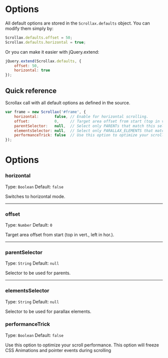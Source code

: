 # Options

All default options are stored in the `Scrollax.defaults` object. You can modify them simply by:

```js
Scrollax.defaults.offset = 50;
Scrollax.defaults.horizontal = true;
```

Or you can make it easier with jQuery.extend:

```js
jQuery.extend(Scrollax.defaults, {
	offset: 50,
	horizontal: true
});
```

## Quick reference

Scrollax call with all default options as defined in the source.

```js
var frame = new Scrollax('#frame', {
	horizontal:       false, // Enable for horizontal scrolling.
	offset:           0,     // Target area offset from start (top in vert., left in hor.).
	parentSelector:   null,  // Select only PARENTs that match this selector.
	elementsSelector: null,  // Select only PARALLAX_ELEMENTS that match this selector.
	performanceTrick: false  // Use this option to optimize your scroll performance. This option will freeze CSS Animations and pointer events during scrolling
});
```

# Options

### horizontal

Type: `Boolean`
Default: `false`

Switches to horizontal mode.

---

### offset

Type: `Number`
Default: `0`

Target area offset from start (top in vert., left in hor.).

---

### parentSelector

Type: `String`
Default: `null`

Selector to be used for parents.

---

### elementsSelector

Type: `String`
Default: `null`

Selector to be used for parallax elements.

### performanceTrick

Type: `Boolean`
Default: `false`

Use this option to optimize your scroll performance. This option will freeze CSS Animations and pointer events during scrolling